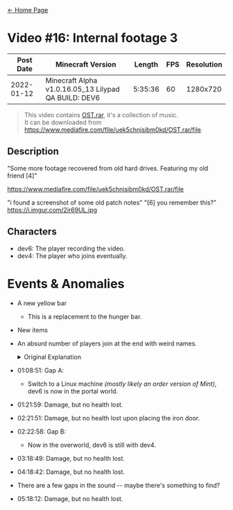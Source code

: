 [← Home Page](../README.md)

# Video #16: Internal footage 3
| Post Date  | Minecraft Version                                    | Length   | FPS  | Resolution |
| ---------  | ---------------------------------------------------- | -------- | ---- | ---------  |
| 2022-01-12 | Minecraft Alpha v1.0.16.05_13 Lilypad QA BUILD: DEV6 | 5:35:36  | 60   | 1280x720   |

> This video contains [OST.rar](../resources/ost-rar.md), it's a collection of music.  
> It can be downloaded from https://www.mediafire.com/file/uek5chnjsibm0kd/OST.rar/file.

## Description
"Some more footage recovered from old hard drives. Featuring my old friend [4]"

https://www.mediafire.com/file/uek5chnjsibm0kd/OST.rar/file

"i found a screenshot of some old patch notes"
"[6] you remember this?"
https://i.imgur.com/2ir69UL.jpg

## Characters
* dev6: The player recording the video.
* dev4: The player who joins eventually.

# Events & Anomalies
* A new yellow bar
  * This is a replacement to the hunger bar.
* New items
* An absurd number of players join at the end with weird names.  
  <details>
    <summary>Original Explanation</summary>

    > Sh: seems to imply that this is an SHA has, but there are sometimes the incorrect number of digits.

    The strings cannot be SHA hashes, as they don't seem to be the correct length, though, it could be just a stripped version of an SHA hash.  
    Either way, this doesn't matter, as even if it is a SHA hash, we can't do anything with them.
  </details>
* 01:08:51: Gap A:
  * Switch to a Linux machine *(mostly likely an order version of Mint)*, dev6 is now in the portal world.
* 01:21:59: Damage, but no health lost.
* 02:21:51: Damage, but no health lost upon placing the iron door.
* 02:22:58: Gap B:
  * Now in the overworld, dev6 is still with dev4.
* 03:18:49: Damage, but no health lost.
* 04:18:42: Damage, but no health lost.
* There are a few gaps in the sound -- maybe there's something to find?
* 05:18:12: Damage, but no health lost.